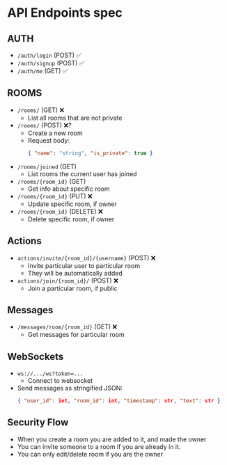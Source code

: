 # API Endpoints spec

## AUTH

- `/auth/login` (POST) ✅
- `/auth/signup` (POST) ✅
- `/auth/me` (GET) ✅

## ROOMS

- `/rooms/` (GET) ❌
  - List all rooms that are not private
- `/rooms/` (POST) ❌?
  - Create a new room
  - Request body:
    ```json
    { "name": "string", "is_private": true }
    ```
- `/rooms/joined` (GET)
  - List rooms the current user has joined
- `/rooms/{room_id}` (GET)
  - Get info about specific room
- `/rooms/{room_id}` (PUT) ❌
  - Update specific room, if owner
- `/rooms/{room_id}` (DELETE) ❌
  - Delete specific room, if owner

## Actions

- `actions/invite/{room_id}/{username}` (POST) ❌
  - Invite particular user to particular room
  - They will be automatically added
- `actions/join/{room_id}/` (POST) ❌
  - Join a particular room, if public

## Messages

- `/messages/room/{room_id}` (GET) ❌
  - Get messages for particular room

## WebSockets

- `ws://.../ws?token=...`
  - Connect to websocket
- Send messages as stringified JSON:
  ```json
  { "user_id": int, "room_id": int, "timestamp": str, "text": str }
  ```

## Security Flow

- When you create a room you are added to it, and made the owner
- You can invite someone to a room if you are already in it.
- You can only edit/delete room if you are the owner
